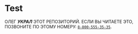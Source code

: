 # Test
ОЛЕГ **_УКРАЛ_** ЭТОТ РЕПОЗИТОРИЙ. ЕСЛИ ВЫ ЧИТАЕТЕ ЭТО, ПОЗВОНИТЕ ПО ЭТОМУ НОМЕРУ: [`8-800-555-35-35`](https://www.youtube.com/watch?v=xvFZjo5PgG0).
